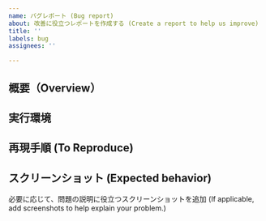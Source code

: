 ```yaml
---
name: バグレポート (Bug report)
about: 改善に役立つレポートを作成する (Create a report to help us improve)
title: ''
labels: bug
assignees: ''

---
```


## 概要（Overview）
<!-- バグの説明 (Describe the bug) -->

## 実行環境

## 再現手順 (To Reproduce)
<!-- 例）
1. Go to '...'
2. Click on '....'
3. Scroll down to '....'
4. See error -->

## スクリーンショット (Expected behavior)
必要に応じて、問題の説明に役立つスクリーンショットを追加  (If applicable, add screenshots to help explain your problem.)
